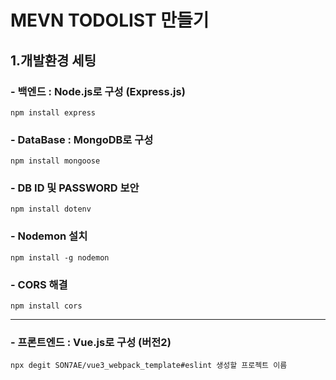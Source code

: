# MEVN TODOLIST 만들기

## 1.개발환경 세팅

### - 백엔드 : Node.js로 구성 (Express.js)

`npm install express`

### - DataBase : MongoDB로 구성

`npm install mongoose`

### - DB ID 및 PASSWORD 보안

`npm install dotenv`

### - Nodemon 설치

`npm install -g nodemon`

### - CORS 해결

`npm install cors`

---

### - 프론트엔드 : Vue.js로 구성 (버전2)

`npx degit SON7AE/vue3_webpack_template#eslint 생성할 프로젝트 이름`
